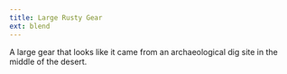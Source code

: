 ```yaml
---
title: Large Rusty Gear
ext: blend
---
```

A large gear that looks like it came from an archaeological dig site in the middle of the desert.